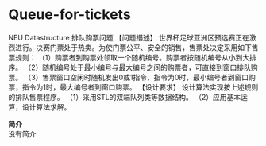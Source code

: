 # Queue-for-tickets
NEU Datastructure 
排队购票问题
【问题描述】
世界杯足球亚洲区预选赛正在激烈进行。决赛门票处于热卖。为使门票公平、安全的销售，售票处决定采用如下售票规则：
（1）购票者到购票处领取一个随机编号。购票者按随机编号从小到大排序。
（2）随机编号处于最小编号与最大编号之间的购票者，可直接到窗口排队购票。
（3）售票窗口空闲时随机发出0或1指令，指令为0时，最小编号者到窗口购票，指令为1时，最大编号者到窗口购票。
【设计要求】
设计算法实现按上述规则的排队售票程序。
（1）采用STL的双端队列类等数据结构。
（2）应用基本运算，设计算法求解。

**简介**    
没有简介
